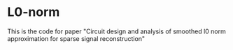 # L0-norm
This is the code for paper "Circuit design and analysis of smoothed l0 norm approximation for sparse signal reconstruction"

